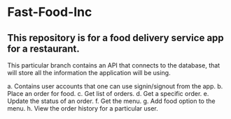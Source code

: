 # Fast-Food-Inc
<h2>This repository is  for a food delivery service app for a restaurant.</h2>

This particular branch contains an API that connects to the database, that will store all the information the application will be using.

a. Contains user accounts that one can use signin/signout from the app.
b. Place an order for food.
c. Get list of orders.
d. Get a specific order.
e. Update the status of an order.
f. Get the menu.
g. Add food option to the menu.
h. View the order history for a particular user.

